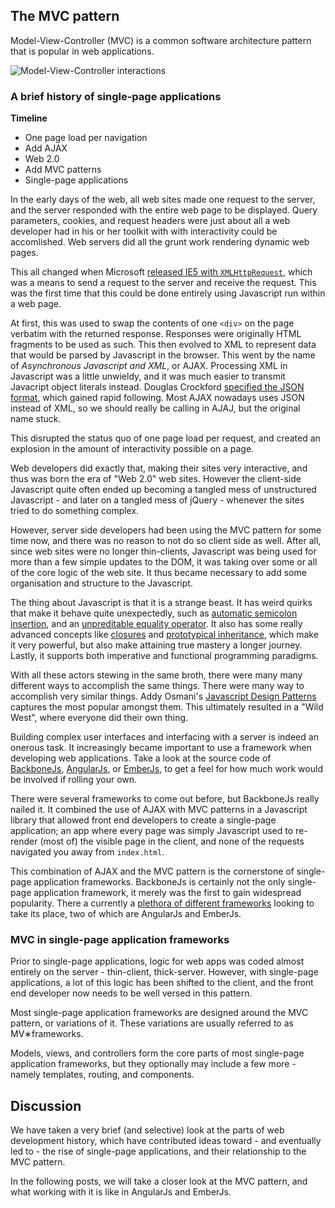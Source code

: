 ## The MVC pattern

Model-View-Controller (MVC) is a common software architecture pattern that is popular in web applications.

![Model-View-Controller interactions](http://upload.wikimedia.org/wikipedia/commons/thumb/a/a0/MVC-Process.svg/200px-MVC-Process.svg.png)

### A brief history of single-page applications

**Timeline**

- One page load per navigation
- Add AJAX
- Web 2.0
- Add MVC patterns
- Single-page applications

In the early days of the web, all web sites made one request to the server,
and the server responded with the entire web page to be displayed.
Query parameters, cookies, and request headers were just about all a web developer had
in his or her toolkit with with interactivity could be accomlished.
Web servers did all the grunt work rendering dynamic web pages.

This all changed when Microsoft [released IE5 with `XMLHttpRequest`](http://en.wikipedia.org/wiki/XMLHttpRequest#Support_in_Internet_Explorer_versions_5.2C_5.5.2C_and_6),
which was a means to send a request to the server and receive the request.
This was the first time that this could be done entirely using Javascript run within a web page.

At first, this was used to swap the contents of one `<div>` on the page verbatim with the returned response.
Responses were originally HTML fragments to be used as such.
This then evolved to XML to represent data that would be parsed by Javascript in the browser.
This went by the name of *Asynchronous Javascript and XML*, or AJAX.
Processing XML in Javascript was a little unwieldy,
and it was much easier to transmit Javacript object literals instead.
Douglas Crockford [specified the JSON format](http://en.wikipedia.org/wiki/JSON#History),
which gained rapid following.
Most AJAX nowadays uses JSON instead of XML, so we should really be calling in AJAJ, but the original name stuck.

This disrupted the status quo of one page load per request,
and created an explosion in the amount of interactivity possible on a page.

Web developers did exactly that, making their sites very interactive,
and thus was born the era of "Web 2.0" web sites.
However the client-side Javascript quite often ended up becoming a tangled mess of unstructured Javascript -
and later on a tangled mess of jQuery -
whenever the sites tried to do something complex.

However, server side developers had been using the MVC pattern for some time now,
and there was no reason to not do so client side as well.
After all, since web sites were no longer thin-clients,
Javascript was being used for more than a few simple updates to the DOM,
it was taking over some or all of the core logic of the web site.
It thus became necessary to add some organisation and structure to the Javascript.

The thing about Javascript is that it is a strange beast.
It has weird quirks that make it behave quite unexpectedly,
such as [automatic semicolon insertion](http://bonsaiden.github.io/JavaScript-Garden/#core.semicolon),
and an [unpreditable equality operator](http://dorey.github.io/JavaScript-Equality-Table/unified/).
It also has some really advanced concepts like [closures](https://developer.mozilla.org/en-US/docs/Web/JavaScript/Guide/Closures) and
[prototypical inheritance](https://developer.mozilla.org/en-US/docs/Web/JavaScript/Guide/Inheritance_and_the_prototype_chain),
which make it very powerful, but also make attaining true mastery a longer journey.
Lastly, it supports both imperative and functional programming paradigms.

With all these actors stewing in the same broth,
there were many many different ways to accomplish the same things.
There were many way to accomplish very similar things.
Addy Osmani's [Javascript Design Patterns](http://addyosmani.com/resources/essentialjsdesignpatterns/book/#designpatternsjavascript) captures the most popular amongst them.
This ultimately resulted in a "Wild West", where everyone did their own thing.

Building complex user interfaces and interfacing with a server is indeed an onerous task.
It increasingly became important to use a framework when developing web applications.
Take a look at the source code of [BackboneJs](https://github.com/jashkenas/backbone/),
[AngularJs](https://github.com/angular/angular.js/), or
[EmberJs](https://github.com/emberjs/ember.js/),
to get a feel for how much work would be involved if rolling your own.

There were several frameworks to come out before, but BackboneJs really nailed it.
It combined the use of AJAX with MVC patterns in a Javascript library that allowed front end developers to create a single-page application;
an app where every page was simply Javascript used to re-render (most of) the visible page in the client, and none of the requests navigated you away from `index.html`.

This combination of AJAX and the MVC pattern is the cornerstone of single-page application frameworks.
BackboneJs is certainly not the only single-page application framework,
it merely was the first to gain widespread popularity.
There a currently a [plethora of different frameworks](http://todomvc.com) looking to take its place,
two of which are AngularJs and EmberJs.

### MVC in single-page application frameworks

Prior to single-page applications,
logic for web apps was coded almost entirely on the server - thin-client, thick-server.
However, with single-page applications,
a lot of this logic has been shifted to the client,
and the front end developer now needs to be well versed in this pattern.

Most single-page application frameworks are designed around the MVC pattern, or variations of it.
These variations are usually referred to as MV&lowast;frameworks.

Models, views, and controllers form the core parts of most single-page application frameworks, but they optionally may include a few more -
namely templates, routing, and components.

## Discussion

We have taken a very brief (and selective) look at the parts of web development history,
which have contributed ideas toward - and eventually led to -
the rise of single-page applications, and their relationship to the MVC pattern.

In the following posts, we will take a closer look at the MVC pattern,
and what working with it is like in AngularJs and EmberJs.
